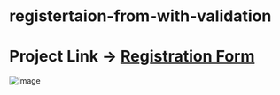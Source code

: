 # registertaion-from-with-validation

# Project Link -> [Registration Form](https://shivam-dhyani-registration-form.netlify.app/)

![image](https://user-images.githubusercontent.com/69079491/215917491-5e2432dc-95a5-4b45-8470-d145e05108cd.png)

